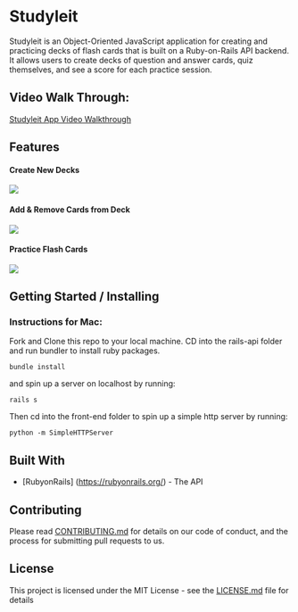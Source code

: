 # Studyleit 

Studyleit is an Object-Oriented JavaScript application for creating and practicing decks of flash cards that is built on a Ruby-on-Rails API backend. It allows users to create decks of question and answer cards, quiz themselves, and see a score for each practice session.

## Video Walk Through: 

[Studyleit App Video Walkthrough](https://youtu.be/JCuSaKACon4)

## Features

#### **Create New Decks**
![](https://i.imgur.com/jKawA9o.gif)

#### **Add & Remove Cards from Deck**
![](https://i.imgur.com/bcAr4IG.gif)

#### **Practice Flash Cards**
![](https://i.imgur.com/xi397kg.gif)



## Getting Started / Installing

### Instructions for Mac:

Fork and Clone this repo to your local machine. CD into the rails-api folder and run bundler to install ruby packages.

```
bundle install
```

and spin up a server on localhost by running:

```
rails s
```

Then cd into the front-end folder to spin up a simple http server by running:

```
python -m SimpleHTTPServer
```

## Built With

* [RubyonRails] (https://rubyonrails.org/) - The API

## Contributing

Please read [CONTRIBUTING.md](https://gist.github.com/PurpleBooth/b24679402957c63ec426) for details on our code of conduct, and the process for submitting pull requests to us.

## License

This project is licensed under the MIT License - see the [LICENSE.md](LICENSE.md) file for details
